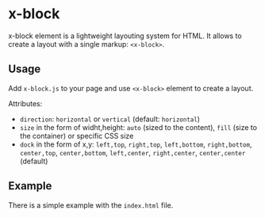 # x-block

x-block element is a lightweight layouting system for HTML. It allows to create a layout with a single markup: `<x-block>`.

## Usage
Add `x-block.js` to your page and use `<x-block>` element to create a layout.

Attributes:
- `direction`: `horizontal` or `vertical` (default: `horizontal`)
- `size` in the form of widht,height: `auto` (sized to the content), `fill` (size to the container) or specific CSS size 
- `dock` in the form of x,y: `left,top`, `right,top`, `left,bottom`, `right,bottom`, `center,top`, `center,bottom`, `left,center`, `right,center`, `center,center` (default)

## Example
There is a simple example with the `index.html` file.